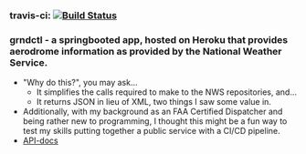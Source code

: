 ### travis-ci: [![Build Status](https://travis-ci.org/mdisalvo/grndctl.svg)](https://travis-ci.org/mdisalvo/grndctl)

### grndctl - a springbooted app, hosted on Heroku that provides aerodrome information as provided by the National Weather Service.  
- "Why do this?", you may ask...  
    - It simplifies the calls required to make to the NWS repositories, and...
    - It returns JSON in lieu of XML, two things I saw some value in.
- Additionally, with my background as an FAA Certified Dispatcher and being rather new to programming, I thought this might be a fun way to test my skills putting together a public service with a CI/CD pipeline.
- [API-docs](http://grndctl.herokuapp.com/swagger-ui.html)
